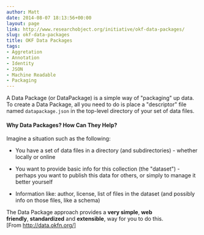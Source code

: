```yaml
---
author: Matt
date: 2014-08-07 18:13:56+00:00
layout: page
link: http://www.researchobject.org/initiative/okf-data-packages/
slug: okf-data-packages
title: OKF Data Packages
tags:
- Aggretation
- Annotation
- Identity
- JSON
- Machine Readable
- Packaging
---
```

A Data Package (or DataPackage) is a simple way of "packaging" up data.
To create a Data Package, all you need to do is place a "descriptor" file named `datapackage.json` in the top-level directory of your set of data files.


#### Why Data Packages? How Can They Help?


Imagine a situation such as the following:



	
  * You have a set of data files in a directory (and subdirectories) - whether locally or online

	
  * You want to provide basic info for this collection (the "dataset") - perhaps you want to publish this data for others, or simply to manage it better yourself

	
  * Information like: author, license, list of files in the dataset (and possibly info on those files, like a schema)


The Data Package approach provides a **very simple**, **web friendly**, **standardized** and **extensible**, way for you to do this.
[From http://data.okfn.org/]
